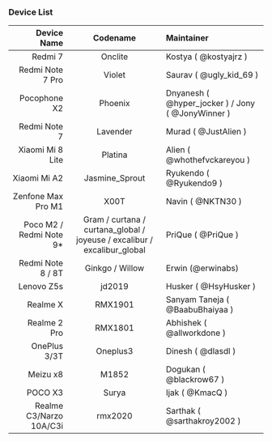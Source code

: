 ### Device List ###
Device Name | Codename | Maintainer
-----------------------:|:------------------------------------------------------------------------:|:-------------------------------------------------
Redmi 7                 | Onclite                                                                  | Kostya ( @kostyajrz )
Redmi Note 7 Pro        | Violet                                                                   | Saurav ( @ugly_kid_69 )
Pocophone X2            | Phoenix                                                                  | Dnyanesh ( @hyper_jocker ) / Jony ( @JonyWinner )
Redmi Note 7            | Lavender                                                                 | Murad ( @JustAlien )
Xiaomi Mi 8 Lite        | Platina                                                                  | Alien ( @whothefvckareyou )
Xiaomi Mi A2            | Jasmine_Sprout                                                           | Ryukendo ( @Ryukendo9 )
Zenfone Max Pro M1      | X00T                                                                     | Navin ( @NKTN30 )
Poco M2 / Redmi Note 9* | Gram / curtana / curtana_global / joyeuse / excalibur / excalibur_global | PriQue ( @PriQue )
Redmi Note 8 / 8T       | Ginkgo / Willow                                                          | Erwin (@erwinabs)
Lenovo Z5s              | jd2019                                                                   | Husker ( @HsyHusker )
Realme X                | RMX1901                                                                  | Sanyam Taneja ( @BaabuBhaiyaa )
Realme 2 Pro            | RMX1801                                                                  | Abhishek ( @allworkdone )
OnePlus 3/3T            | Oneplus3                                                                 | Dinesh ( @dlasdl )
Meizu x8                | M1852                                                                    | Dogukan ( @blackrow67 )
POCO X3                 | Surya                                                                    | Ijak ( @KmacQ )
Realme C3/Narzo 10A/C3i | rmx2020                                                                  | Sarthak ( @sarthakroy2002 )
